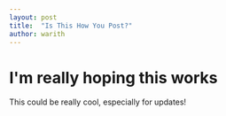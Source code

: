 ```yaml
---
layout: post
title:  "Is This How You Post?"
author: warith
---
```


# I'm really hoping this works
This could be really cool, especially for updates!
